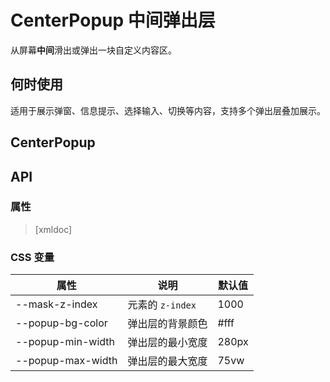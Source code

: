 # CenterPopup 中间弹出层

从屏幕**中间**滑出或弹出一块自定义内容区。

## 何时使用

适用于展示弹窗、信息提示、选择输入、切换等内容，支持多个弹出层叠加展示。


## CenterPopup


<code-demo Src="Demos/Components/CenterPopup/Demos/Demo1"></code-demo>

## API

### 属性

> [xmldoc]

### CSS 变量


| 属性               | 说明             | 默认值                                           |
| ------------------ | --------        | ------------------------------------------------ |
| --mask-z-index     | 元素的 `z-index` | 1000                      |
| --popup-bg-color   | 弹出层的背景颜色 | #fff                      |
| --popup-min-width   | 弹出层的最小宽度 | 280px                      |
| --popup-max-width   | 弹出层的最大宽度 | 75vw                      |

